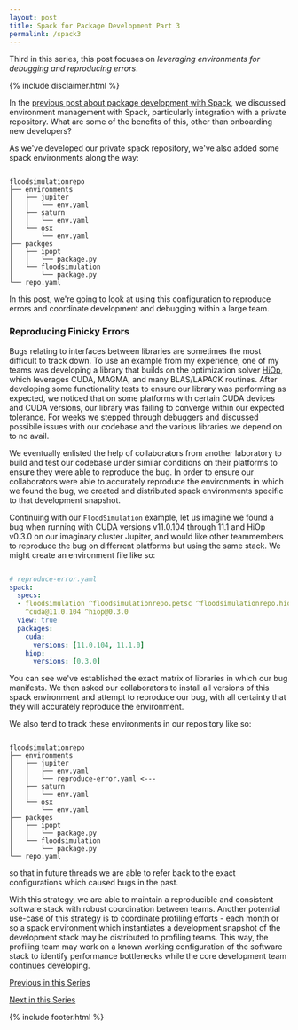 ```yaml
---
layout: post
title: Spack for Package Development Part 3
permalink: /spack3
---
```


Third in this series, this post focuses on *leveraging environments for debugging and reproducing errors*.

{% include disclaimer.html %}

In the [previous post about package development with Spack](/spack2), we discussed environment management with Spack, particularly integration with a private repository.
What are some of the benefits of this, other than onboarding new developers?

As we've developed our private spack repository, we've also added some spack environments along the way:

```

floodsimulationrepo
├── environments
│   ├── jupiter
│   │   └── env.yaml
│   ├── saturn
│   │   └── env.yaml
│   └── osx
│       └── env.yaml
├── packges
│   ├── ipopt
│   │   └── package.py
│   └── floodsimulation
│       └── package.py
└── repo.yaml

```

In this post, we're going to look at using this configuration to reproduce errors and coordinate development and debugging within a large team.

### Reproducing Finicky Errors

Bugs relating to interfaces between libraries are sometimes the most difficult to track down.
To use an example from my experience, one of my teams was developing a library that builds on the optimization solver [HiOp](https://github.com/LLNL/hiop), which leverages CUDA, MAGMA, and many BLAS/LAPACK routines.
After developing some functionality tests to ensure our library was performing as expected, we noticed that on some platforms with certain CUDA devices and CUDA versions, our library was failing to converge within our expected tolerance.
For weeks we stepped through debuggers and discussed possibile issues with our codebase and the various libraries we depend on to no avail.

We eventually enlisted the help of collaborators from another laboratory to build and test our codebase under similar conditions on their platforms to ensure they were able to reproduce the bug.
In order to ensure our collaborators were able to accurately reproduce the environments in which we found the bug, we created and distributed spack environments specific to that development snapshot.

Continuing with our `FloodSimulation` example, let us imagine we found a bug when running with CUDA versions v11.0.104 through 11.1 and HiOp v0.3.0 on our imaginary cluster Jupiter, and would like other teammembers to reproduce the bug on differrent platforms but using the same stack.
We might create an environment file like so:

```yaml

# reproduce-error.yaml
spack:
  specs:
  - floodsimulation ^floodsimulationrepo.petsc ^floodsimulationrepo.hiop
    ^cuda@11.0.104 ^hiop@0.3.0
  view: true
  packages:
    cuda:
      versions: [11.0.104, 11.1.0]
    hiop:
      versions: [0.3.0]

```

You can see we've established the exact matrix of libraries in which our bug manifests.
We then asked our collaborators to install all versions of this spack environment and attempt to reproduce our bug, with all certainty that they will accurately reproduce the environment.

We also tend to track these environments in our repository like so:

```

floodsimulationrepo
├── environments
│   ├── jupiter
│   │   ├── env.yaml
│   │   └── reproduce-error.yaml <---
│   ├── saturn
│   │   └── env.yaml
│   └── osx
│       └── env.yaml
├── packges
│   ├── ipopt
│   │   └── package.py
│   └── floodsimulation
│       └── package.py
└── repo.yaml

```

so that in future threads we are able to refer back to the exact configurations which caused bugs in the past.

With this strategy, we are able to maintain a reproducible and consistent software stack with robust coordination between teams.
Another potential use-case of this strategy is to coordinate profiling efforts - each month or so a spack environment which instantiates a development snapshot of the development stack may be distributed to profiling teams.
This way, the profiling team may work on a known working configuration of the software stack to identify performance bottlenecks while the core development team continues developing.

[Previous in this Series](/spack2)

[Next in this Series](/spack4)

{% include footer.html %}
